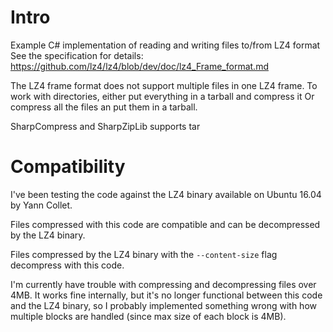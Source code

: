 # Intro
Example C# implementation of reading and writing files to/from LZ4 format
See the specification for details: https://github.com/lz4/lz4/blob/dev/doc/lz4_Frame_format.md

The LZ4 frame format does not support multiple files in one LZ4 frame.
To work with directories, either put everything in a tarball and compress it
Or compress all the files an put them in a tarball.

SharpCompress and SharpZipLib supports tar

# Compatibility
I've been testing the code against the LZ4 binary available on Ubuntu 16.04 by Yann Collet.

Files compressed with this code are compatible and can be decompressed by the LZ4 binary.

Files compressed by the LZ4 binary with the `--content-size` flag decompress with this code.

I'm currently have trouble with compressing and decompressing files over 4MB. It works fine internally, but it's no longer functional between this code and the LZ4 binary, so I probably implemented something wrong with how multiple blocks are handled (since max size of each block is 4MB).

